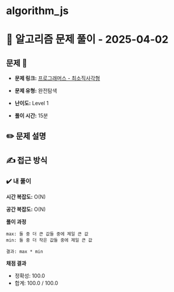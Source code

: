 # algorithm_js

# 📝 알고리즘 문제 풀이 - 2025-04-02

## 문제 📖

- **문제 링크:** [프로그래머스 - 최소직사각형](https://school.programmers.co.kr/learn/courses/30/lessons/86491)

- **문제 유형:** 완전탐색

- **난이도:** Level 1

- **풀이 시간:** 15분

## ✏️ 문제 설명

## ✍ 접근 방식

### ✔️ 내 풀이

**시간 복잡도:** O(N)

**공간 복잡도:** O(N)

**풀이 과정**

```
max: 둘 중 더 큰 값들 중에 제일 큰 값
min: 둘 중 더 작은 값들 중에 제일 큰 값

결과: max * min
```

**채점 결과**

- 정확성: 100.0
- 합계: 100.0 / 100.0

